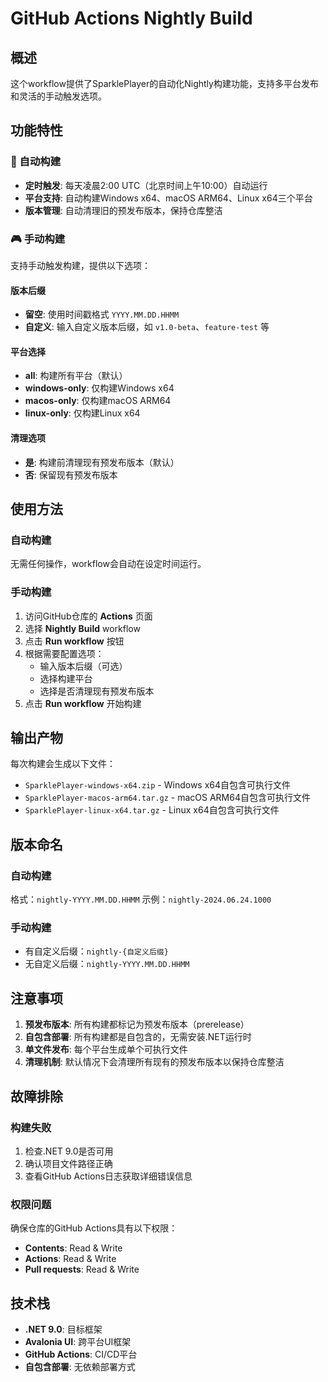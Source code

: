 # GitHub Actions Nightly Build

## 概述

这个workflow提供了SparklePlayer的自动化Nightly构建功能，支持多平台发布和灵活的手动触发选项。

## 功能特性

### 🔄 自动构建
- **定时触发**: 每天凌晨2:00 UTC（北京时间上午10:00）自动运行
- **平台支持**: 自动构建Windows x64、macOS ARM64、Linux x64三个平台
- **版本管理**: 自动清理旧的预发布版本，保持仓库整洁

### 🎮 手动构建
支持手动触发构建，提供以下选项：

#### 版本后缀
- **留空**: 使用时间戳格式 `YYYY.MM.DD.HHMM`
- **自定义**: 输入自定义版本后缀，如 `v1.0-beta`、`feature-test` 等

#### 平台选择
- **all**: 构建所有平台（默认）
- **windows-only**: 仅构建Windows x64
- **macos-only**: 仅构建macOS ARM64  
- **linux-only**: 仅构建Linux x64

#### 清理选项
- **是**: 构建前清理现有预发布版本（默认）
- **否**: 保留现有预发布版本

## 使用方法

### 自动构建
无需任何操作，workflow会自动在设定时间运行。

### 手动构建
1. 访问GitHub仓库的 **Actions** 页面
2. 选择 **Nightly Build** workflow
3. 点击 **Run workflow** 按钮
4. 根据需要配置选项：
   - 输入版本后缀（可选）
   - 选择构建平台
   - 选择是否清理现有预发布版本
5. 点击 **Run workflow** 开始构建

## 输出产物

每次构建会生成以下文件：
- `SparklePlayer-windows-x64.zip` - Windows x64自包含可执行文件
- `SparklePlayer-macos-arm64.tar.gz` - macOS ARM64自包含可执行文件
- `SparklePlayer-linux-x64.tar.gz` - Linux x64自包含可执行文件

## 版本命名

### 自动构建
格式：`nightly-YYYY.MM.DD.HHMM`
示例：`nightly-2024.06.24.1000`

### 手动构建
- 有自定义后缀：`nightly-{自定义后缀}`
- 无自定义后缀：`nightly-YYYY.MM.DD.HHMM`

## 注意事项

1. **预发布版本**: 所有构建都标记为预发布版本（prerelease）
2. **自包含部署**: 所有构建都是自包含的，无需安装.NET运行时
3. **单文件发布**: 每个平台生成单个可执行文件
4. **清理机制**: 默认情况下会清理所有现有的预发布版本以保持仓库整洁

## 故障排除

### 构建失败
1. 检查.NET 9.0是否可用
2. 确认项目文件路径正确
3. 查看GitHub Actions日志获取详细错误信息

### 权限问题
确保仓库的GitHub Actions具有以下权限：
- **Contents**: Read & Write
- **Actions**: Read & Write  
- **Pull requests**: Read & Write

## 技术栈

- **.NET 9.0**: 目标框架
- **Avalonia UI**: 跨平台UI框架
- **GitHub Actions**: CI/CD平台
- **自包含部署**: 无依赖部署方式
